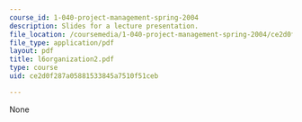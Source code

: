 ```yaml
---
course_id: 1-040-project-management-spring-2004
description: Slides for a lecture presentation.
file_location: /coursemedia/1-040-project-management-spring-2004/ce2d0f287a05881533845a7510f51ceb_l6organization2.pdf
file_type: application/pdf
layout: pdf
title: l6organization2.pdf
type: course
uid: ce2d0f287a05881533845a7510f51ceb

---
```

None